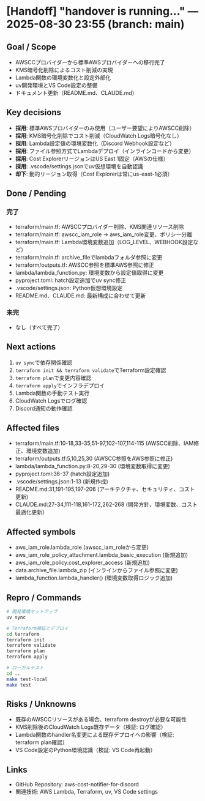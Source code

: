 # [Handoff] "handover is running…" — 2025-08-30 23:55 (branch: main)

## Goal / Scope
- AWSCCプロバイダーから標準AWSプロバイダーへの移行完了
- KMS暗号化削除によるコスト削減の実現
- Lambda関数の環境変数化と設定外部化
- uv開発環境とVS Code設定の整備
- ドキュメント更新（README.md、CLAUDE.md）

## Key decisions
- **採用**: 標準AWSプロバイダーのみ使用（ユーザー要望によりAWSCC削除）
- **採用**: KMS暗号化削除でコスト削減（CloudWatch Logs暗号化なし）
- **採用**: Lambda設定値の環境変数化（Discord Webhook設定など）
- **採用**: ファイル参照方式でLambdaデプロイ（インラインコードから変更）
- **採用**: Cost ExplorerリージョンはUS East 1固定（AWSの仕様）
- **採用**: .vscode/settings.jsonでuv仮想環境を自動認識
- **却下**: 動的リージョン取得（Cost Explorerは常にus-east-1必須）

## Done / Pending
### 完了
- terraform/main.tf: AWSCCプロバイダー削除、KMS関連リソース削除
- terraform/main.tf: awscc_iam_role → aws_iam_role変更、ポリシー分離
- terraform/main.tf: Lambda環境変数追加（LOG_LEVEL、WEBHOOK設定など）
- terraform/main.tf: archive_fileでlambdaフォルダ参照に変更
- terraform/outputs.tf: AWSCC参照を標準AWS参照に修正
- lambda/lambda_function.py: 環境変数から設定値取得に変更
- pyproject.toml: hatch設定追加でuv sync修正
- .vscode/settings.json: Python仮想環境設定
- README.md、CLAUDE.md: 最新構成に合わせて更新

### 未完
- なし（すべて完了）

## Next actions
1. `uv sync`で依存関係確認
2. `terraform init && terraform validate`でTerraform設定確認
3. `terraform plan`で変更内容確認
4. `terraform apply`でインフラデプロイ
5. Lambda関数の手動テスト実行
6. CloudWatch Logsでログ確認
7. Discord通知の動作確認

## Affected files
- terraform/main.tf:10-18,33-35,51-97,102-107,114-115 (AWSCC削除、IAM修正、環境変数追加)
- terraform/outputs.tf:5,10,25,30 (AWSCC参照をAWS参照に修正)
- lambda/lambda_function.py:8-20,29-30 (環境変数取得に変更)
- pyproject.toml:36-37 (hatch設定追加)
- .vscode/settings.json:1-13 (新規作成)
- README.md:31,191-195,197-206 (アーキテクチャ、セキュリティ、コスト更新)
- CLAUDE.md:27-34,111-118,161-172,262-268 (開発方針、環境変数、コスト最適化更新)

## Affected symbols
- aws_iam_role.lambda_role (awscc_iam_roleから変更)
- aws_iam_role_policy_attachment.lambda_basic_execution (新規追加)
- aws_iam_role_policy.cost_explorer_access (新規追加)
- data.archive_file.lambda_zip (インラインからファイル参照に変更)
- lambda_function.lambda_handler() (環境変数取得ロジック追加)

## Repro / Commands
```bash
# 開発環境セットアップ
uv sync

# Terraform検証とデプロイ
cd terraform
terraform init
terraform validate
terraform plan
terraform apply

# ローカルテスト
cd ..
make test-local
make test
```

## Risks / Unknowns
- 既存のAWSCCリソースがある場合、terraform destroyが必要な可能性
- KMS削除後のCloudWatch Logs既存データ（検証: ログ確認）
- Lambda関数のhandler名変更による既存デプロイへの影響（検証: terraform plan確認）
- VS Code設定のPython環境認識（検証: VS Code再起動）

## Links
- GitHub Repository: aws-cost-notifier-for-discord
- 関連技術: AWS Lambda, Terraform, uv, VS Code settings